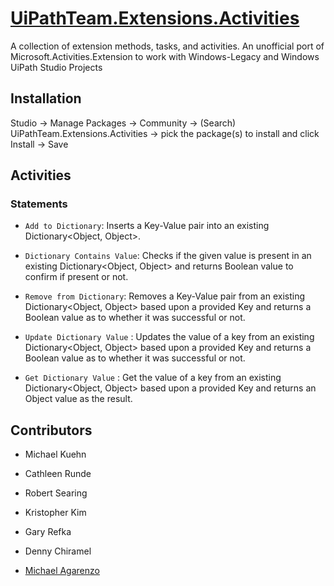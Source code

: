 # [UiPathTeam.Extensions.Activities](https://marketplace.uipath.com/listings/uipathteam-extensions-activities)

A collection of extension methods, tasks, and activities. An unofficial port of Microsoft.Activities.Extension to work with Windows-Legacy and Windows UiPath Studio Projects

## Installation

Studio -> Manage Packages -> Community -> (Search) UiPathTeam.Extensions.Activities -> pick the package(s) to install and click Install -> Save

## Activities

### Statements

* `Add to Dictionary`: Inserts a Key-Value pair into an existing Dictionary<Object, Object>.

* `Dictionary Contains Value`: Checks if the given value is present in an existing Dictionary<Object, Object> and returns Boolean value to confirm if present or not.

* `Remove from Dictionary`: Removes a Key-Value pair from an existing Dictionary<Object, Object> based upon a provided Key and returns a Boolean value as to whether it was successful or not.

* `Update Dictionary Value` : Updates the value of a key from an existing Dictionary<Object, Object> based upon a provided Key and returns a Boolean value as to whether it was successful or not.

* `Get Dictionary Value` : Get the value of a key from an existing Dictionary<Object, Object> based upon a provided Key and returns an Object value as the result.

## Contributors

* Michael Kuehn

* Cathleen Runde

* Robert Searing

* Kristopher Kim

* Gary Refka

* Denny Chiramel

* [Michael Agarenzo](https://www.linkedin.com/in/magarenzo/)
